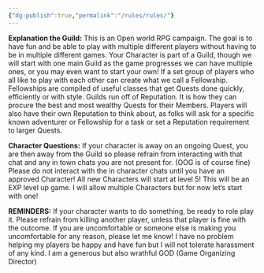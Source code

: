 ```yaml
---
{"dg-publish":true,"permalink":"/rules/rules/"}
---
```


**Explanation the Guild:** This is an Open world RPG campaign. The goal is to have fun and be able to play with multiple different players without having to be in multiple different games. Your Character is part of a Guild, though we will start with one main Guild as the game progresses we can have multiple ones, or you may even want to start your own! If a set group of players who all like to play with each other can create what we call a Fellowship. Fellowships are compiled of useful classes that get Quests done quickly, efficiently or with style. Guilds run off of Reputation. It is how they can procure the best and most wealthy Quests for their Members. Players will also have their own Reputation to think about, as folks will ask for a specific known adventurer or Fellowship for a task or set a Reputation requirement to larger Quests.

**Character Questions:** If your character is away on an ongoing Quest, you are then away from the Guild so please refrain from interacting with that chat and any in town chats you are not present for. (OOG is of course fine) Please do not interact with the in character chats until you have an approved Character! All new Characters will start at level 5! This will be an EXP level up game. I will allow multiple Characters but for now let’s start with one!


**REMINDERS:** If your character wants to do something, be ready to role play it. Please refrain from killing another player, unless that player is fine with the outcome. If you are uncomfortable or someone else is making you uncomfortable for any reason, please let me know! I have no problem helping my players be happy and have fun but I will not tolerate harassment of any kind. I am a generous but also wrathful GOD (Game Organizing Director)